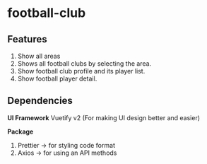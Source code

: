 # football-club

## Features
1. Show all areas
2. Shows all football clubs by selecting the area.
3. Show football club profile and its player list.
4. Show football player detail.

## Dependencies
**UI Framework**
Vuetify v2 (For making UI design better and easier)

**Package**
1. Prettier -> for styling code format
2. Axios -> for using an API methods
